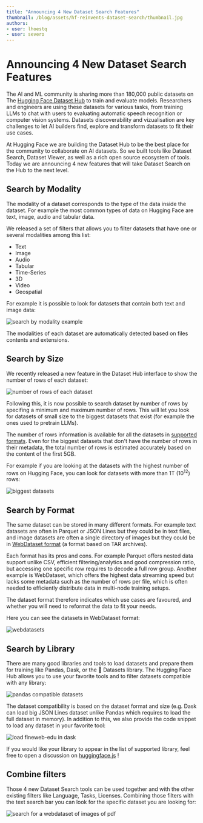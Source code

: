 ```yaml
---
title: "Announcing 4 New Dataset Search Features" 
thumbnail: /blog/assets/hf-reinvents-dataset-search/thumbnail.jpg
authors:
- user: lhoestq
- user: severo
---
```


# Announcing 4 New Dataset Search Features

The AI and ML community is sharing more than 180,000 public datasets on The [Hugging Face Dataset Hub](https://huggingface.co/datasets) to train and evaluate models.
Researchers and engineers are using these datasets for various tasks, from training LLMs to chat with users to evaluating automatic speech recognition or computer vision systems.
Datasets discoverability and vizualisation are key challenges to let AI builders find, explore and transform datasets to fit their use cases.

At Hugging Face we are building the Dataset Hub to be the best place for the community to collaborate on AI datasets.
So we built tools like Dataset Search, Dataset Viewer, as well as a rich open source ecosystem of tools.
Today we are announcing 4 new features that will take Dataset Search on the Hub to the next level.

## Search by Modality

The modality of a dataset corresponds to the type of the data inside the dataset. For example the most common types of data on Hugging Face are text, image, audio and tabular data.

We released a set of filters that allows you to filter datasets that have one or several modalities among this list:

- Text
- Image
- Audio
- Tabular
- Time-Series
- 3D
- Video
- Geospatial

For example it is possible to look for datasets that contain both text and image data:

![search by modality example](assets/datasets-filters/image_and_text.png)

The modalities of each dataset are automatically detected based on files contents and extensions.

## Search by Size

We recently released a new feature in the Dataset Hub interface to show the number of rows of each dataset:

![number of rows of each dataset](assets/datasets-filters/datasets_sizes_in_overview.png)

Following this, it is now possible to search dataset by number of rows by specifing a minimum and maximum number of rows.
This will let you look for datasets of small size to the biggest datasets that exist (for example the ones used to pretrain LLMs).

The number of rows information is available for all the datasets in [supported formats](https://huggingface.co/docs/hub/datasets-adding#file-formats).
Even for the biggest datasets that don't have the number of rows in their metadata, the total number of rows is estimated accurately based on the content of the first 5GB.

For example if you are looking at the datasets with the highest number of rows on Hugging Face, you can look for datasets with more than 1T (10<sup>12</sup>) rows:

![biggest datasets](assets/datasets-filters/biggest_datasets.png)

## Search by Format

The same dataset can be stored in many different formats.
For example text datasets are often in Parquet or JSON Lines but they could be in text files, and image datasets are often a single directory of images but they could be in [WebDataset format](https://huggingface.co/docs/hub/datasets-webdataset) (a format based on TAR archives).

Each format has its pros and cons.
For example Parquet offers nested data support unlike CSV, efficient filtering/analytics and good compression ratio, but accessing one specific row requires to decode a full row group.
Another example is WebDataset, which offers the highest data streaming speed but lacks some metadata such as the number of rows per file, which is often needed to efficiently distribute data in multi-node training setups.

The dataset format therefore indicates which use cases are favoured, and whether you will need to reformat the data to fit your needs.

Here you can see the datasets in WebDataset format:

![webdatasets](assets/datasets-filters/webdatasets.png)

## Search by Library

There are many good libraries and tools to load datasets and prepare them for training like Pandas, Dask, or the 🤗 Datasets library.
The Hugging Face Hub allows you to use your favorite tools and to filter datasets compatible with any library:

![pandas compatible datasets](assets/datasets-filters/pandas_datasets)

The dataset compatibility is based on the dataset format and size (e.g. Dask can load big JSON Lines dataset unlike Pandas which requires to load the full dataset in memory).
In addition to this, we also provide the code snippet to load any dataset in your favorite tool:

![load fineweb-edu in dask](assets/datasets-filters/dask_fineweb_edu.png)

If you would like your library to appear in the list of supported library, feel free to open a discussion on [huggingface.js](https://github.com/huggingface/huggingface.js/issues) !

## Combine filters

Those 4 new Dataset Search tools can be used together and with the other existing filters like Language, Tasks, Licenses.
Combining those filters with the text search bar you can look for the specific dataset you are looking for:

![search for a webdataset of images of pdf](assets/datasets-filters/dataset_cars.png)
